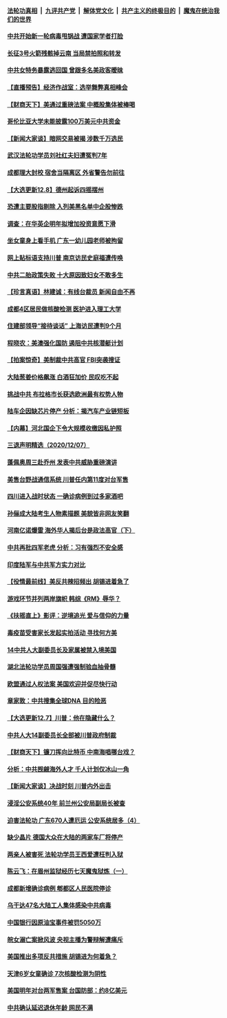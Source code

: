 

####  [法轮功真相](../../../../basic/blob/master/README.md?t=12090431) &nbsp;|&nbsp; [九评共产党](../../../../9ping.md/blob/master/README.md?t=12090431) &nbsp;|&nbsp; [解体党文化](../../../../jtdwh.md/blob/master/README.md?t=12090431)  &nbsp;|&nbsp; [共产主义的终极目的](../../../../gczydzjmd.md/blob/master/README.md?t=12090431) &nbsp;|&nbsp; [魔鬼在统治我们的世界](../../../../mgztzwmdsj.md/blob/master/README.md?t=12090431) 

#### [中共开始新一轮病毒甩锅战 遭国家学者打脸](../pages/nsc413/n12604443.md?t=12090431) 

#### [长征3号火箭残骸掉云南 当局禁拍照和转发](../pages/nsc413/n12604288.md?t=12090431) 

#### [中共女特务暴露逃回国 曾跟多名美政客暧昧](../pages/nsc413/n12604360.md?t=12090431) 

#### [【直播预告】经济作战室：选举舞弊真相峰会](../pages/nsc413/n12603146.md?t=12090431) 

#### [【财商天下】美通过重磅法案 中概股集体被棒喝](../pages/nsc413/n12604326.md?t=12090431) 

#### [哥伦比亚大学未能披露100万美元中共资金](../pages/nsc413/n12604043.md?t=12090431) 

#### [【新闻大家谈】暗网交易被揭 涉数千万选民](../pages/nsc413/n12604170.md?t=12090431) 

#### [武汉法轮功学员刘社红夫妇遭冤判7年](../pages/nsc413/n12601831.md?t=12090431) 

#### [成都理大封校 宿舍当隔离区 外省警告勿前往](../pages/nsc413/n12603673.md?t=12090431) 

#### [【大选更新12.8】德州起诉四摇摆州](../pages/nsc413/n12603635.md?t=12090431) 

#### [恐遭主要股指剔除 入列美黑名单中企股惨跌](../pages/nsc413/n12603715.md?t=12090431) 

#### [调查：在华英企明年拟增加投资意愿下滑](../pages/nsc413/n12603593.md?t=12090431) 

#### [坐女童身上看手机 广东一幼儿园老师被拘留](../pages/nsc413/n12603439.md?t=12090431) 

#### [网上贴标语支持川普 南京访民史庭福遭传唤](../pages/nsc413/n12603607.md?t=12090431) 


#### [中共二胎政策失败 十大原因致妇女不敢多生](../pages/nsc413/n12603073.md?t=12090431) 

#### [【珍言真语】林建诚：有线台裁员 新闻自由不再](../pages/nsc413/n12602741.md?t=12090431) 

#### [成都4区居民做核酸检测 医护进入理工大学](../pages/nsc413/n12602935.md?t=12090431) 

#### [住建部领导“接待谈话” 上海访民遭判9个月](../pages/nsc413/n12603283.md?t=12090431) 

#### [程晓农：美澳强化国防 遏阻中共核潜艇计划](../pages/nsc413/n12602941.md?t=12090431) 

#### [【拍案惊奇】美制裁中共高官 FBI突袭搜证](../pages/nsc413/n12603115.md?t=12090431) 

#### [大陆葱姜价格飙涨 白酒狂加价 民叹吃不起](../pages/nsc413/n12602985.md?t=12090431) 

#### [挑战中共 布拉格市长获选欧洲最有权势人物](../pages/nsc413/n12602939.md?t=12090431) 

#### [陆车企因缺芯片停产 分析：揭汽车产业链短板](../pages/nsc413/n12602534.md?t=12090431) 

#### [【内幕】河北国企下令大规模收缴因私护照](../pages/nsc413/n12593780.md?t=12090431) 

#### [三退声明精选（2020/12/07）](../pages/nsc413/n12603222.md?t=12090431) 

#### [蓬佩奥周三赴乔州 发表中共威胁重磅演讲](../pages/nsc413/n12602837.md?t=12090431) 

#### [美售台野战通信系统 川普任内第11度对台军售](../pages/nsc413/n12602809.md?t=12090431) 

#### [四川进入战时状态 一确诊病例到过多家酒吧](../pages/nsc413/n12602827.md?t=12090431) 

#### [孙俪成大陆考生人物素描题 美貌皆非网友笑翻](../pages/nsc413/n12602498.md?t=12090431) 

#### [河南亿诺爆雷 海外华人揭后台是政法高官（下）](../pages/nsc413/n12598595.md?t=12090431) 

#### [中共再批四军老虎 分析：习有强烈不安全感](../pages/nsc413/n12602418.md?t=12090431) 

#### [印度陆军与中共军方实力对比](../pages/nsc413/n12589381.md?t=12090431) 

#### [【役情最前线】美反共辣招频出 胡锡进着急了](../pages/nsc413/n12601937.md?t=12090431) 

#### [游戏环节并列两岸旗帜 韩综《RM》辱华？](../pages/nsc413/n12602271.md?t=12090431) 

#### [《扶摇直上》影评：逆境追光 爱与信仰的力量](../pages/nsc413/n12602088.md?t=12090431) 

#### [毒疫苗受害家长发起实拍活动 寻找何方美](../pages/nsc413/n12601904.md?t=12090431) 

#### [14中共人大副委员长及家属被禁入境美国](../pages/nsc413/n12601908.md?t=12090431) 

#### [湖北法轮功学员周国强遭强制验血抽骨髓](../pages/nsc413/n12601182.md?t=12090431) 

#### [欧盟通过人权法案 美国欢迎并促尽快行动](../pages/nsc413/n12601934.md?t=12090431) 

#### [章家敦：中共搜集全球DNA 目的险恶](../pages/nsc413/n12601829.md?t=12090431) 

#### [【大选更新12.7】川普：他在隐藏什么？](../pages/nsc413/n12601102.md?t=12090431) 

#### [中共人大14副委员长全部被川普政府制裁](../pages/nsc413/n12601870.md?t=12090431) 

#### [【财商天下】镰刀挥向比特币 中南海唱哪台戏？](../pages/nsc413/n12601786.md?t=12090431) 

#### [分析：中共觊觎海外人才 千人计划仅冰山一角](../pages/nsc413/n12601011.md?t=12090431) 

#### [【新闻大家谈】决战时刻 川普内外出击](../pages/nsc413/n12601507.md?t=12090431) 

#### [浸淫公安系统40年 前兰州公安局副局长被查](../pages/nsc413/n12601106.md?t=12090431) 

#### [迫害法轮功 广东670人遭厄运 公安系统居多（4）](../pages/nsc413/n12599322.md?t=12090431) 

#### [缺少晶片 德国大众在大陆的两家车厂将停产](../pages/nsc413/n12601058.md?t=12090431) 

#### [两亲人被害死 法轮功学员王西爱遭枉判入狱](../pages/nsc413/n12599144.md?t=12090431) 

#### [陈云飞：在眉州监狱经历七天魔鬼狱炼（一）](../pages/nsc413/n12600399.md?t=12090431) 

#### [成都新增确诊病例 郫都区人民医院停诊](../pages/nsc413/n12600808.md?t=12090431) 

#### [乌干达47名大陆工人集体感染中共病毒](../pages/nsc413/n12600971.md?t=12090431) 

#### [中国银行因原油宝事件被罚5050万](../pages/nsc413/n12600876.md?t=12090431) 

#### [皖女溺亡案掀风波 央视主播为警辩解遭痛斥](../pages/nsc413/n12600701.md?t=12090431) 

#### [美国推出多项反共措施 胡锡进为何着急？](../pages/nsc413/n12600461.md?t=12090431) 

#### [天津6岁女童确诊 7次核酸检测为阴性](../pages/nsc413/n12600390.md?t=12090431) 

#### [美国明年对台两军售案 台国防部：约8亿美元](../pages/nsc413/n12600326.md?t=12090431) 

#### [中共确认延迟退休年龄 网民不满](../pages/nsc413/n12599984.md?t=12090431) 


